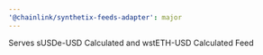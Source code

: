```yaml
---
'@chainlink/synthetix-feeds-adapter': major
---
```


Serves sUSDe-USD Calculated and wstETH-USD Calculated Feed
